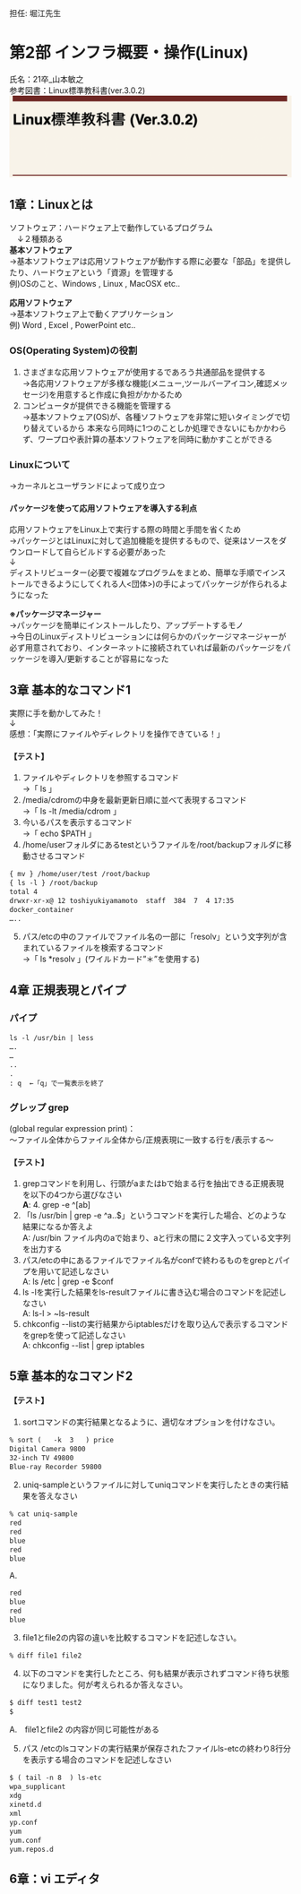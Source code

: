 担任: 堀江先生
# 第2部 インフラ概要・操作(Linux)
氏名：21卒_山本敏之  
参考図書：Linux標準教科書(ver.3.0.2)  
![タイトル](./picture/Linux_title.png) 
## 1章：Linuxとは
ソフトウェア：ハードウェア上で動作しているプログラム  
　↓２種類ある  
**基本ソフトウェア**   
→基本ソフトウェアは応用ソフトウェアが動作する際に必要な「部品」を提供したり、ハードウェアという「資源」を管理する  
例)OSのこと、Windows , Linux , MacOSX etc..


**応用ソフトウェア**  
→基本ソフトウェア上で動くアプリケーション  
例) Word , Excel , PowerPoint etc..  
### OS(Operating System)の役割
1. さまざまな応用ソフトウェアが使用するであろう共通部品を提供する  
→各応用ソフトウェアが多様な機能(メニュー,ツールバーアイコン,確認メッセージ)を用意すると作成に負担がかかるため
2. コンピュータが提供できる機能を管理する  
→基本ソフトウェア(OS)が、各種ソフトウェアを非常に短いタイミングで切り替えているから
本来なら同時に1つのことしか処理できないにもかかわらず、ワープロや表計算の基本ソフトウェアを同時に動かすことができる  

### Linuxについて  
→カーネルとユーザランドによって成り立つ

#### パッケージを使って応用ソフトウェアを導入する利点  

応用ソフトウェアをLinux上で実行する際の時間と手間を省くため  
→パッケージとはLinuxに対して追加機能を提供するもので、従来はソースをダウンロードして自らビルドする必要があった  
↓  
ディストリビューター(必要で複雑なプログラムをまとめ、簡単な手順でインストールできるようにしてくれる人<団体>)の手によってパッケージが作られるようになった  

**※パッケージマネージャー**  
→パッケージを簡単にインストールしたり、アップデートするモノ  
→今日のLinuxディストリビューションには何らかのパッケージマネージャーが必ず用意されており、インターネットに接続されていれば最新のパッケージをパッケージを導入/更新することが容易になった  

## 3章 基本的なコマンド1
実際に手を動かしてみた！  
↓  
感想：「実際にファイルやディレクトリを操作できている！」  

#### 【テスト】  
1. ファイルやディレクトリを参照するコマンド  
→「 ls 」  
2. /media/cdromの中身を最新更新日順に並べて表現するコマンド  
→「 ls -lt /media/cdrom 」  
3. 今いるパスを表示するコマンド  
→「 echo $PATH 」  
4. /home/userフォルダにあるtestというファイルを/root/backupフォルダに移動させるコマンド  
```
{ mv } /home/user/test /root/backup  
{ ls -l } /root/backup   
total 4  
drwxr-xr-x@ 12 toshiyukiyamamoto  staff  384  7  4 17:35 docker_container
…..
```
5. パス/etcの中のファイルでファイル名の一部に「resolv」という文字列が含まれているファイルを検索するコマンド  
→「 ls *resolv 」(ワイルドカード”＊”を使用する)


## 4章 正規表現とパイプ

### **パイプ**
```
ls -l /usr/bin | less
….
…
..
.
: q  ←「q」で一覧表示を終了
```


### グレップ grep  
(global regular expression print)：  
〜ファイル全体からファイル全体から/正規表現に一致する行を/表示する〜  

#### 【テスト】
1. grepコマンドを利用し、行頭がaまたはbで始まる行を抽出できる正規表現を以下の4つから選びなさい  
**A**:   4.  grep -e ^[ab]  
2. 「ls /usr/bin | grep -e ^a..$」というコマンドを実行した場合、どのような結果になるか答えよ  
A:  /usr/bin ファイル内のaで始まり、aと行末の間に２文字入っている文字列を出力する  
3. パス/etcの中にあるファイルでファイル名がconfで終わるものをgrepとパイプを用いて記述しなさい  
A:  ls /etc | grep -e $conf  
4. ls -lを実行した結果をls-resultファイルに書き込む場合のコマンドを記述しなさい  
A: ls-l > ~ls-result  
5. chkconfig --listの実行結果からiptablesだけを取り込んで表示するコマンドをgrepを使って記述しなさい  
A: chkconfig --list | grep iptables


## 5章 基本的なコマンド2  
#### 【テスト】
1. sortコマンドの実行結果となるように、適切なオプションを付けなさい。  
```
% sort (   -k  3   ) price
Digital Camera 9800
32-inch TV 49800
Blue-ray Recorder 59800
```
2. uniq-sampleというファイルに対してuniqコマンドを実行したときの実行結果を答えなさい  
```
% cat uniq-sample
red
red
blue
red
blue
```
A.  
```
red
blue
red
blue
```  

3. file1とfile2の内容の違いを比較するコマンドを記述しなさい。
```
% diff file1 file2
```
4. 以下のコマンドを実行したところ、何も結果が表示されずコマンド待ち状態になりました。何が考えられるか答えなさい。
```
$ diff test1 test2
$  
```
A.　file1とfile2 の内容が同じ可能性がある

5. パス /etcのlsコマンドの実行結果が保存されたファイルls-etcの終わり8行分を表示する場合のコマンドを記述しなさい  
```
$ ( tail -n 8  ) ls-etc
wpa_supplicant
xdg
xinetd.d
xml
yp.conf
yum
yum.conf
yum.repos.d
```
## 6章：vi エディタ


